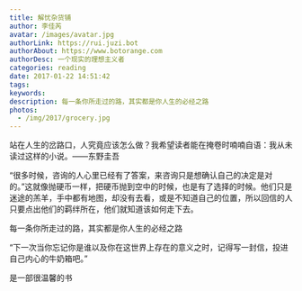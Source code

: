 ```yaml
---
title: 解忧杂货铺
author: 李佳芮
avatar: /images/avatar.jpg
authorLink: https://rui.juzi.bot
authorAbout: https://www.botorange.com
authorDesc: 一个现实的理想主义者
categories: reading
date: 2017-01-22 14:51:42
tags:
keywords:
description: 每一条你所走过的路，其实都是你人生的必经之路  
photos:
  - /img/2017/grocery.jpg
---
```



站在人生的岔路口，人究竟应该怎么做？我希望读者能在掩卷时喃喃自语：我从未读过这样的小说。——东野圭吾       

“很多时候，咨询的人心里已经有了答案，来咨询只是想确认自己的决定是对的。”这就像抛硬币一样，把硬币抛到空中的时候，也是有了选择的时候。他们只是迷途的羔羊，手中都有地图，却没有去看，或是不知道自己的位置，所以回信的人只要点出他们的羁绊所在，他们就知道该如何走下去。       

每一条你所走过的路，其实都是你人生的必经之路       

“下一次当你忘记你是谁以及你在这世界上存在的意义之时，记得写一封信，投进自己内心的牛奶箱吧。”       

是一部很温馨的书       
